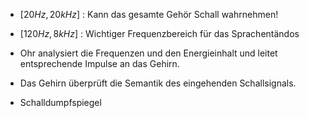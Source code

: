 - $[20Hz, 20kHz]$ : Kann das gesamte Gehör Schall wahrnehmen!
- $[120Hz, 8kHz]$ : Wichtiger Frequenzbereich für das Sprachentändos

- Ohr analysiert die Frequenzen und den Energieinhalt und leitet entsprechende Impulse an das Gehirn.
- Das Gehirn überprüft die Semantik des eingehenden Schallsignals.
- Schalldumpfspiegel 